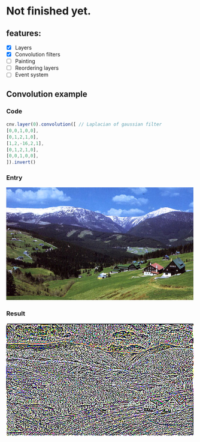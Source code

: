 # Not finished yet.
## features:
- [x] Layers
- [x] Convolution filters
- [ ] Painting
- [ ] Reordering layers
- [ ] Event system
## Convolution example
### Code
```javascript
cnv.layer(0).convolution([ // Laplacian of gaussian filter
[0,0,1,0,0],
[0,1,2,1,0],
[1,2,-16,2,1],
[0,1,2,1,0],
[0,0,1,0,0],
]).invert()
```
### Entry
![entry](docs/landscape.png)
### Result
![entry](img/LoGres.png)
